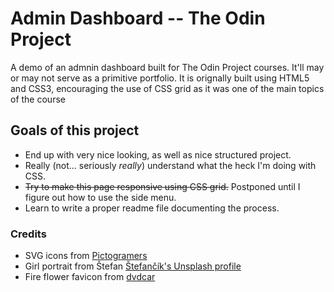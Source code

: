 # Admin Dashboard -- The Odin Project
A demo of an admnin dashboard built for The Odin Project courses. It'll may or may not serve as a primitive portfolio.
It is orignally built using HTML5 and CSS3, encouraging the use of CSS grid as it was one of the main topics of the course

## Goals of this project

- End up with very nice looking, as well as nice structured project.
- Really (not... seriously *really*) understand what the heck I'm doing with CSS.
- ~~Try to make this page responsive using CSS grid.~~ Postponed until I figure out how to use the side menu.
- Learn to write a proper readme file documenting the process.

### Credits
- SVG icons from [Pictogramers](https://pictogrammers.com/library/mdi/)
- Girl portrait from Štefan [Štefančík's Unsplash profile](https://unsplash.com/es/@cikstefan)
- Fire flower favicon from [dvdcar](https://www.favicon.cc/?action=icon_list&user_id=652573)

